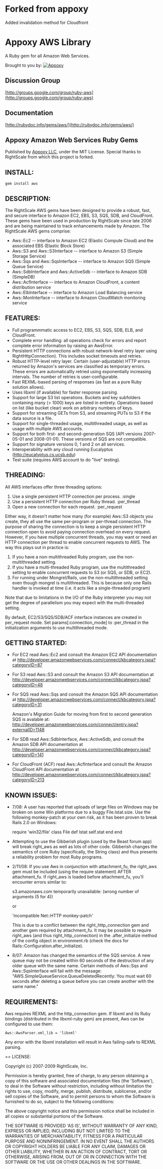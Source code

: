 # Forked from appoxy
Added invalidation method for Cloudfront

# Appoxy AWS Library

A Ruby gem for all Amazon Web Services.

Brought to you by: [![Appoxy](http://www.simpledeployr.com/images/global/appoxy-small.png)](http://www.appoxy.com)

## Discussion Group

[http://groups.google.com/group/ruby-aws](http://groups.google.com/group/ruby-aws)

## Documentation

[http://rubydoc.info/gems/aws/](http://rubydoc.info/gems/aws/)

## Appoxy Amazon Web Services Ruby Gems

Published by [Appoxy LLC](http://www.appoxy.com), under the MIT License. Special thanks to RightScale from which this project is forked.

## INSTALL:

    gem install aws


## DESCRIPTION:

The RightScale AWS gems have been designed to provide a robust, fast, and secure interface to Amazon EC2, EBS, S3, SQS, SDB, and CloudFront.
These gems have been used in production by RightScale since late 2006 and are being maintained to track enhancements made by Amazon.
The RightScale AWS gems comprise:

- Aws::Ec2 -- interface to Amazon EC2 (Elastic Compute Cloud) and the associated EBS (Elastic Block Store)
- Aws::S3 and Aws::S3Interface -- interface to Amazon S3 (Simple Storage Service)
- Aws::Sqs and Aws::SqsInterface -- interface to Amazon SQS (Simple Queue Service)
- Aws::SdbInterface and Aws::ActiveSdb -- interface to Amazon SDB (SimpleDB)
- Aws::AcfInterface -- interface to Amazon CloudFront, a content distribution service
- Aws::ElbInterface -- interface to Amazon Load Balancing service
- Aws::MonInterface -- interface to Amazon CloudWatch monitoring service


## FEATURES:

- Full programmmatic access to EC2, EBS, S3, SQS, SDB, ELB, and CloudFront.
- Complete error handling: all operations check for errors and report complete
  error information by raising an AwsError.
- Persistent HTTP connections with robust network-level retry layer using
  RightHttpConnection).  This includes socket timeouts and retries.
- Robust HTTP-level retry layer.  Certain (user-adjustable) HTTP errors returned
  by Amazon's services are classified as temporary errors.
  These errors are automaticallly retried using exponentially increasing intervals.
  The number of retries is user-configurable.
- Fast REXML-based parsing of responses (as fast as a pure Ruby solution allows).
- Uses libxml (if available) for faster response parsing. 
- Support for large S3 list operations.  Buckets and key subfolders containing
  many (> 1000) keys are listed in entirety.  Operations based on list (like
  bucket clear) work on arbitrary numbers of keys.
- Support for streaming GETs from S3, and streaming PUTs to S3 if the data source is a file.
- Support for single-threaded usage, multithreaded usage, as well as usage with multiple
  AWS accounts.
- Support for both first- and second-generation SQS (API versions 2007-05-01
  and 2008-01-01).  These versions of SQS are not compatible.
- Support for signature versions 0, 1 and 2 on all services.
- Interoperability with any cloud running Eucalyptus (http://eucalyptus.cs.ucsb.edu)
- Test suite (requires AWS account to do "live" testing).

## THREADING:

All AWS interfaces offer three threading options:

1. Use a single persistent HTTP connection per process. :single
2. Use a persistent HTTP connection per Ruby thread. :per_thread
3. Open a new connection for each request. :per_request
 
Either way, it doesn't matter how many (for example) Aws::S3 objects you create,
they all use the same per-program or per-thread
connection. The purpose of sharing the connection is to keep a single
persistent HTTP connection open to avoid paying connection
overhead on every request. However, if you have multiple concurrent
threads, you may want or need an HTTP connection per thread to enable
concurrent requests to AWS. The way this plays out in practice is:

1. If you have a non-multithreaded Ruby program, use the non-multithreaded setting.
2. If you have a multi-threaded Ruby program, use the multithreaded setting to enable
   concurrent requests to S3 (or SQS, or SDB, or EC2).
3. For running under Mongrel/Rails, use the non-multithreaded setting even though
   mongrel is multithreaded.  This is because only one Rails handler is invoked at
   time (i.e. it acts like a single-threaded program)

Note that due to limitations in the I/O of the Ruby interpreter you
may not get the degree of parallelism you may expect with the multi-threaded setting.

By default, EC2/S3/SQS/SDB/ACF interface instances are created in per_request mode.  Set
params[:connection_mode] to :per_thread in the initialization arguments to use
multithreaded mode.

## GETTING STARTED:

* For EC2 read Aws::Ec2 and consult the Amazon EC2 API documentation at
  http://developer.amazonwebservices.com/connect/kbcategory.jspa?categoryID=87
* For S3 read Aws::S3 and consult the Amazon S3 API documentation at
  http://developer.amazonwebservices.com/connect/kbcategory.jspa?categoryID=48
* For SQS read Aws::Sqs and consult the Amazon SQS API documentation at
  http://developer.amazonwebservices.com/connect/kbcategory.jspa?categoryID=31

  Amazon's Migration Guide for moving from first to second generation SQS is
  avalable at:
  http://developer.amazonwebservices.com/connect/entry.jspa?externalID=1148
* For SDB read Aws::SdbInterface, Aws::ActiveSdb, and consult the Amazon SDB API documentation at
  http://developer.amazonwebservices.com/connect/kbcategory.jspa?categoryID=141
* For CloudFront (ACF) read Aws::AcfInterface and consult the Amazon CloudFront API documentation at
  http://developer.amazonwebservices.com/connect/kbcategory.jspa?categoryID=213

## KNOWN ISSUES:

- 7/08: A user has reported that uploads of large files on Windows may be broken on some
  Win platforms due to a buggy File.lstat.size.  Use the following monkey-patch at your own risk, 
  as it has been proven to break Rails 2.0 on Windows:

    require 'win32/file'
    class File
      def lstat
        self.stat
      end
    end


- Attempting to use the Gibberish plugin (used by the Beast forum app) 
  will break right_aws as well as lots of other code.  Gibberish
  changes the semantics of core Ruby (specifically, the String class) and thus presents a reliability
  problem for most Ruby programs.

- 2/11/08: If you use Aws in conjunction with attachment_fu, the
  right_aws gem must be included (using the require statement) AFTER
  attachment_fu.  If right_aws is loaded before attachment_fu, you'll
  encounter errors similar to:

  s3.amazonaws.com temporarily unavailable: (wrong number of arguments (5 for 4))

  or

  'incompatible Net::HTTP monkey-patch'

  This is due to a conflict between the right_http_connection gem and another
  gem required by attachment_fu.  It may be possible to require right_aws (and
  thus right_http_connection) in the .after_initialize method of the config object in
  environment.rb (check the docs for Rails::Configuration.after_initialize).

- 8/07: Amazon has changed the semantics of the SQS service.  A
  new queue may not be created within 60 seconds of the destruction of any
  older queue with the same name.  Certain methods of Aws::Sqs and
  Aws::SqsInterface will fail with the message:
  "AWS.SimpleQueueService.QueueDeletedRecently: You must wait 60 seconds after deleting a queue before you can create another with the same name."
  
## REQUIREMENTS:

Aws requires REXML and the http_connection gem.
If libxml and its Ruby bindings (distributed in the libxml-ruby gem) are
present, Aws can be configured to use them:

    Aws::AwsParser.xml_lib = 'libxml'

Any error with the libxml installation will result in Aws failing-safe to
REXML parsing.


== LICENSE:

Copyright (c) 2007-2009 RightScale, Inc. 

Permission is hereby granted, free of charge, to any person obtaining
a copy of this software and associated documentation files (the
'Software'), to deal in the Software without restriction, including
without limitation the rights to use, copy, modify, merge, publish,
distribute, sublicense, and/or sell copies of the Software, and to
permit persons to whom the Software is furnished to do so, subject to
the following conditions:

The above copyright notice and this permission notice shall be
included in all copies or substantial portions of the Software.

THE SOFTWARE IS PROVIDED 'AS IS', WITHOUT WARRANTY OF ANY KIND,
EXPRESS OR IMPLIED, INCLUDING BUT NOT LIMITED TO THE WARRANTIES OF
MERCHANTABILITY, FITNESS FOR A PARTICULAR PURPOSE AND NONINFRINGEMENT.
IN NO EVENT SHALL THE AUTHORS OR COPYRIGHT HOLDERS BE LIABLE FOR ANY
CLAIM, DAMAGES OR OTHER LIABILITY, WHETHER IN AN ACTION OF CONTRACT,
TORT OR OTHERWISE, ARISING FROM, OUT OF OR IN CONNECTION WITH THE
SOFTWARE OR THE USE OR OTHER DEALINGS IN THE SOFTWARE.
